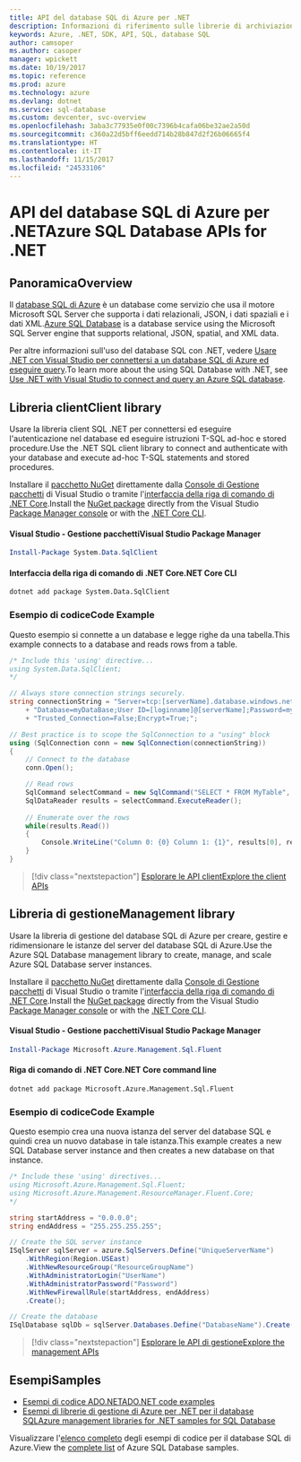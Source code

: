 ```yaml
---
title: API del database SQL di Azure per .NET
description: Informazioni di riferimento sulle librerie di archiviazione del database SQL di Azure per .NET
keywords: Azure, .NET, SDK, API, SQL, database SQL
author: camsoper
ms.author: casoper
manager: wpickett
ms.date: 10/19/2017
ms.topic: reference
ms.prod: azure
ms.technology: azure
ms.devlang: dotnet
ms.service: sql-database
ms.custom: devcenter, svc-overview
ms.openlocfilehash: 3aba3c77935e0f00c7396b4cafa06be32ae2a50d
ms.sourcegitcommit: c360a22d5bff6eedd714b28b847d2f26b06665f4
ms.translationtype: HT
ms.contentlocale: it-IT
ms.lasthandoff: 11/15/2017
ms.locfileid: "24533106"
---
```

# <a name="azure-sql-database-apis-for-net"></a><span data-ttu-id="ab42e-104">API del database SQL di Azure per .NET</span><span class="sxs-lookup"><span data-stu-id="ab42e-104">Azure SQL Database APIs for .NET</span></span>

## <a name="overview"></a><span data-ttu-id="ab42e-105">Panoramica</span><span class="sxs-lookup"><span data-stu-id="ab42e-105">Overview</span></span>

<span data-ttu-id="ab42e-106">Il [database SQL di Azure](https://docs.microsoft.com/azure/sql-database/sql-database-technical-overview) è un database come servizio che usa il motore Microsoft SQL Server che supporta i dati relazionali, JSON, i dati spaziali e i dati XML.</span><span class="sxs-lookup"><span data-stu-id="ab42e-106">[Azure SQL Database](https://docs.microsoft.com/azure/sql-database/sql-database-technical-overview) is a database service using the Microsoft SQL Server engine that supports relational, JSON, spatial, and XML data.</span></span> 

<span data-ttu-id="ab42e-107">Per altre informazioni sull'uso del database SQL con .NET, vedere [Usare .NET con Visual Studio per connettersi a un database SQL di Azure ed eseguire query](https://docs.microsoft.com/azure/sql-database/sql-database-connect-query-dotnet-visual-studio).</span><span class="sxs-lookup"><span data-stu-id="ab42e-107">To learn more about the using SQL Database with .NET, see [Use .NET with Visual Studio to connect and query an Azure SQL database](https://docs.microsoft.com/azure/sql-database/sql-database-connect-query-dotnet-visual-studio).</span></span>

## <a name="client-library"></a><span data-ttu-id="ab42e-108">Libreria client</span><span class="sxs-lookup"><span data-stu-id="ab42e-108">Client library</span></span>

<span data-ttu-id="ab42e-109">Usare la libreria client SQL .NET per connettersi ed eseguire l'autenticazione nel database ed eseguire istruzioni T-SQL ad-hoc e stored procedure.</span><span class="sxs-lookup"><span data-stu-id="ab42e-109">Use the .NET SQL client library to connect and authenticate with your database and execute ad-hoc T-SQL statements and stored procedures.</span></span>

<span data-ttu-id="ab42e-110">Installare il [pacchetto NuGet]( https://www.nuget.org/packages/System.Data.SqlClient) direttamente dalla [Console di Gestione pacchetti](https://docs.microsoft.com/nuget/tools/package-manager-console) di Visual Studio o tramite l'[interfaccia della riga di comando di .NET Core](https://docs.microsoft.com/dotnet/core/tools/dotnet-add-package).</span><span class="sxs-lookup"><span data-stu-id="ab42e-110">Install the [NuGet package]( https://www.nuget.org/packages/System.Data.SqlClient) directly from the Visual Studio [Package Manager console](https://docs.microsoft.com/nuget/tools/package-manager-console) or with the [.NET Core CLI](https://docs.microsoft.com/dotnet/core/tools/dotnet-add-package).</span></span>

#### <a name="visual-studio-package-manager"></a><span data-ttu-id="ab42e-111">Visual Studio - Gestione pacchetti</span><span class="sxs-lookup"><span data-stu-id="ab42e-111">Visual Studio Package Manager</span></span>

```powershell
Install-Package System.Data.SqlClient
```

#### <a name="net-core-cli"></a><span data-ttu-id="ab42e-112">Interfaccia della riga di comando di .NET Core</span><span class="sxs-lookup"><span data-stu-id="ab42e-112">.NET Core CLI</span></span>

```bash
dotnet add package System.Data.SqlClient
```

### <a name="code-example"></a><span data-ttu-id="ab42e-113">Esempio di codice</span><span class="sxs-lookup"><span data-stu-id="ab42e-113">Code Example</span></span>

<span data-ttu-id="ab42e-114">Questo esempio si connette a un database e legge righe da una tabella.</span><span class="sxs-lookup"><span data-stu-id="ab42e-114">This example connects to a database and reads rows from a table.</span></span>

```csharp
/* Include this 'using' directive...
using System.Data.SqlClient;
*/

// Always store connection strings securely. 
string connectionString = "Server=tcp:[serverName].database.windows.net;" 
    + "Database=myDataBase;User ID=[loginname]@[serverName];Password=myPassword;"
    + "Trusted_Connection=False;Encrypt=True;";

// Best practice is to scope the SqlConnection to a "using" block
using (SqlConnection conn = new SqlConnection(connectionString))
{
    // Connect to the database
    conn.Open();

    // Read rows
    SqlCommand selectCommand = new SqlCommand("SELECT * FROM MyTable", conn);
    SqlDataReader results = selectCommand.ExecuteReader();
    
    // Enumerate over the rows
    while(results.Read())
    {
        Console.WriteLine("Column 0: {0} Column 1: {1}", results[0], results[1]);
    }
}
```

> [!div class="nextstepaction"]
> [<span data-ttu-id="ab42e-115">Esplorare le API client</span><span class="sxs-lookup"><span data-stu-id="ab42e-115">Explore the client APIs</span></span>](/dotnet/api/overview/azure/sql/client)

## <a name="management-library"></a><span data-ttu-id="ab42e-116">Libreria di gestione</span><span class="sxs-lookup"><span data-stu-id="ab42e-116">Management library</span></span>

<span data-ttu-id="ab42e-117">Usare la libreria di gestione del database SQL di Azure per creare, gestire e ridimensionare le istanze del server del database SQL di Azure.</span><span class="sxs-lookup"><span data-stu-id="ab42e-117">Use the Azure SQL Database management library to create, manage, and scale Azure SQL Database server instances.</span></span>

<span data-ttu-id="ab42e-118">Installare il [pacchetto NuGet](https://www.nuget.org/packages/Microsoft.Azure.Management.Sql.Fluent/) direttamente dalla [Console di Gestione pacchetti](https://docs.microsoft.com/nuget/tools/package-manager-console) di Visual Studio o tramite l'[interfaccia della riga di comando di .NET Core](https://docs.microsoft.com/dotnet/core/tools/dotnet-add-package).</span><span class="sxs-lookup"><span data-stu-id="ab42e-118">Install the [NuGet package](https://www.nuget.org/packages/Microsoft.Azure.Management.Sql.Fluent/) directly from the Visual Studio [Package Manager console](https://docs.microsoft.com/nuget/tools/package-manager-console) or with the [.NET Core CLI](https://docs.microsoft.com/dotnet/core/tools/dotnet-add-package).</span></span>

#### <a name="visual-studio-package-manager"></a><span data-ttu-id="ab42e-119">Visual Studio - Gestione pacchetti</span><span class="sxs-lookup"><span data-stu-id="ab42e-119">Visual Studio Package Manager</span></span>

```powershell
Install-Package Microsoft.Azure.Management.Sql.Fluent
``` 

#### <a name="net-core-command-line"></a><span data-ttu-id="ab42e-120">Riga di comando di .NET Core</span><span class="sxs-lookup"><span data-stu-id="ab42e-120">.NET Core command line</span></span>

```bash
dotnet add package Microsoft.Azure.Management.Sql.Fluent
```

### <a name="code-example"></a><span data-ttu-id="ab42e-121">Esempio di codice</span><span class="sxs-lookup"><span data-stu-id="ab42e-121">Code Example</span></span>

<span data-ttu-id="ab42e-122">Questo esempio crea una nuova istanza del server del database SQL e quindi crea un nuovo database in tale istanza.</span><span class="sxs-lookup"><span data-stu-id="ab42e-122">This example creates a new SQL Database server instance and then creates a new database on that instance.</span></span>

```csharp
/* Include these 'using' directives...
using Microsoft.Azure.Management.Sql.Fluent;
using Microsoft.Azure.Management.ResourceManager.Fluent.Core;
*/

string startAddress = "0.0.0.0";
string endAddress = "255.255.255.255";

// Create the SQL server instance
ISqlServer sqlServer = azure.SqlServers.Define("UniqueServerName")
    .WithRegion(Region.USEast)
    .WithNewResourceGroup("ResourceGroupName")
    .WithAdministratorLogin("UserName")
    .WithAdministratorPassword("Password")
    .WithNewFirewallRule(startAddress, endAddress)
    .Create();

// Create the database
ISqlDatabase sqlDb = sqlServer.Databases.Define("DatabaseName").Create();
```

> [!div class="nextstepaction"]
> [<span data-ttu-id="ab42e-123">Esplorare le API di gestione</span><span class="sxs-lookup"><span data-stu-id="ab42e-123">Explore the management APIs</span></span>](/dotnet/api/overview/azure/sql/management)

## <a name="samples"></a><span data-ttu-id="ab42e-124">Esempi</span><span class="sxs-lookup"><span data-stu-id="ab42e-124">Samples</span></span>

- [<span data-ttu-id="ab42e-125">Esempi di codice ADO.NET</span><span class="sxs-lookup"><span data-stu-id="ab42e-125">ADO.NET code examples</span></span>](/dotnet/framework/data/adonet/ado-net-code-examples)
- [<span data-ttu-id="ab42e-126">Esempi di librerie di gestione di Azure per .NET per il database SQL</span><span class="sxs-lookup"><span data-stu-id="ab42e-126">Azure management libraries for .NET samples for SQL Database</span></span>](/dotnet/azure/dotnet-sdk-azure-sql-database-samples)

<span data-ttu-id="ab42e-127">Visualizzare l'[elenco completo](https://azure.microsoft.com/en-us/resources/samples/?platform=dotnet&term=sql+database) degli esempi di codice per il database SQL di Azure.</span><span class="sxs-lookup"><span data-stu-id="ab42e-127">View the [complete list](https://azure.microsoft.com/en-us/resources/samples/?platform=dotnet&term=sql+database) of Azure SQL Database samples.</span></span>

